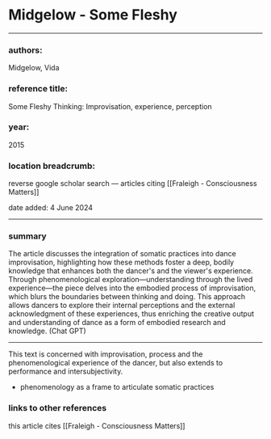 # Midgelow - Some Fleshy

---

### authors:

Midgelow, Vida

### reference title:

Some Fleshy Thinking: Improvisation, experience, perception 

### year:

2015

### location breadcrumb:

reverse google scholar search — articles citing [[Fraleigh - Consciousness Matters]]

date added: 4 June 2024

---

### summary

The article discusses the integration of somatic practices into dance improvisation, highlighting how these methods foster a deep, bodily knowledge that enhances both the dancer's and the viewer's experience. Through phenomenological exploration—understanding through the lived experience—the piece delves into the embodied process of improvisation, which blurs the boundaries between thinking and doing. This approach allows dancers to explore their internal perceptions and the external acknowledgment of these experiences, thus enriching the creative output and understanding of dance as a form of embodied research and knowledge. (Chat GPT)

---

This text is concerned with improvisation, process and the phenomenological experience of the dancer, but also extends to performance and intersubjectivity.

- phenomenology as a frame to articulate somatic practices

### links to other references

this article cites [[Fraleigh - Consciousness Matters]]